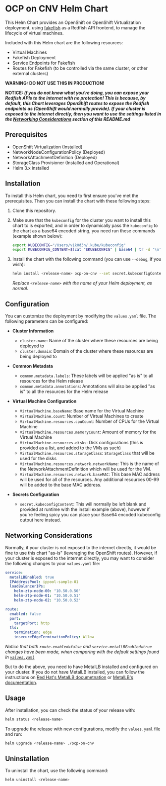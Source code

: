 # OCP on CNV Helm Chart
This Helm Chart provides an OpenShift on OpenShift Virtualization deployment, using [fakefish](https://github.com/openshift-metal3/fakefish) as a Redfish API frontend, to manage the lifecycle of virtual machines.

Included with this Helm chart are the following resources:
- Virtual Machines
- Fakefish Deployment
- Service Endpoints for Fakefish
- Routes for Fakefish (to be controlled via the same cluster, or other external clusters)

**WARNING:** **DO NOT USE THIS IN PRODUCTION!** <br>

**NOTICE:** ***If you ***do not know what you're doing***, **you can expose your Redfish APIs to the internet with no protection**! This is because, by default, this Chart leverages OpenShift routes to expose the Redfish endpoints as (OpenShift would normally provide). If your cluster is exposed to the internet directly, then you want to use the settings listed in the [Networking Considerations](./#networking-considerations) section of this README.md***

## Prerequisites

- OpenShift Virtualization (Installed)
- NetworkNodeConfigurationPolicy (Deployed)
- NetworkAttachmentDefinition (Deployed)
- StorageClass Provisioner (Installed and Operational)
- Helm 3.x installed

## Installation

To install this Helm chart, you need to first ensure you've met the prerequisites. Then you can install the chart with these following steps:

1. Clone this repository.

2. Make sure that the `kubeconfig` for the cluster you want to install this chart to is exported, and in order to dynamically pass the `kubeconfig` to the chart as a base64 encoded string, you need run these commands (example shown below):

   ```bash
   export KUBECONFIG="/Users/v1k0d3n/.kube/kubeconfig"
   export KUBECONFIG_CONTENT=$(cat "$KUBECONFIG" | base64 | tr -d '\n')
   ```

3. Install the chart with the following command (you can use `--debug`, if you wish):

   ```bash
   helm install <release-name> ocp-on-cnv --set secret.kubeconfigContent="$KUBECONFIG_CONTENT"
   ```

   _Replace `<release-name>` with the name of your Helm deployment, as normal._

## Configuration

You can customize the deployment by modifying the `values.yaml` file. The following parameters can be configured:

- **Cluster Information**
  - `cluster.name`: Name of the cluster where these resources are being deployed to
  - `cluster.domain`: Domain of the cluster where these resources are being deployed to

- **Common Metadata**
  - `common.metadata.labels`: These labels will be applied "as is" to all resources for the Helm release
  - `common.metadata.annotations`: Annotations will also be applied "as is" to all the resources for the Helm release

- **Virtual Machine Configuration**
  - `VirtualMachine.baseName`: Base name for the Virtual Machine
  - `VirtualMachine.count`: Number of Virtual Machines to create
  - `VirtualMachine.resources.cpuCount`: Number of CPUs for the Virtual Machine
  - `VirtualMachine.resources.memoryCount`: Amount of memory for the Virtual Machine
  - `VirtualMachine.resources.disks`: Disk configurations (this is provided as a list, and added to the VMs as such)
  - `VirtualMachine.resources.storageClass`: `StorageClass` that will be used for the disks
  - `VirtualMachine.resources.network.networkName`: This is the name of the NetworkAttachmentDefinition which will be used for the VM.
  - `VirtualMachine.resources.network.baseMAC`: This base MAC address will be used for all of the resources. Any additional resources 00-99 will be added to the base MAC address.

- **Secrets Configuration**
  - `secret.kubeconfigContent`: This will normally be left blank and provided at runtime with the install example (above), however if you're feeling spicy you can place your Base64 encoded kubeconfig output here instead.

## Networking Considerations

Normally, if your cluster is not exposed to the internet directly, it would be fine to use this chart "as-is" (leveraging the OpenShift routes). However, if your cluster is exposed to the internet directly, you may want to consider the following changes to your `values.yaml` file:

```yaml
service:
  metalLBEnabled: true
  IPAddressPool: ippool-sample-01
  loadBalancerIPs:
    helm-ztp-node-00: "10.50.0.50"
    helm-ztp-node-01: "10.50.0.51"
    helm-ztp-node-02: "10.50.0.52"

route:
  enabled: false
  port:
    targetPort: http
  tls:
    termination: edge
    insecureEdgeTerminationPolicy: Allow
```

*Notice that both `route.enabled=false` and `service.metalLBEnabled=true` changes have been made, when comparing with the default settings found in [`values.yaml`](./ocp-on-cnv/values.yaml)*

But to do the above, you need to have MetalLB installed and configured on your cluster. If you do not have MetalLB installed, you can follow the instructions on [Red Hat's MetalLB documetnation](https://docs.openshift.com/container-platform/4.17/networking/networking_operators/metallb-operator/metallb-operator-install.html) or [MetalLB's documentation](https://metallb.universe.tf/).

## Usage

After installation, you can check the status of your release with:

```bash
helm status <release-name>
```

To upgrade the release with new configurations, modify the `values.yaml` file and run:

```bash
helm upgrade <release-name> ./ocp-on-cnv
```

## Uninstallation

To uninstall the chart, use the following command:

```bash
helm uninstall <release-name>
```
